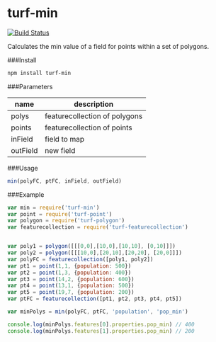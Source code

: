 turf-min
========
[![Build Status](https://travis-ci.org/Turfjs/turf-min.svg?branch=master)](https://travis-ci.org/Turfjs/turf-min)

Calculates the min value of a field for points within a set of polygons.

###Install

```sh
npm install turf-min
```

###Parameters

|name|description|
|---|---|
|polys|featurecollection of polygons|
|points|featurecollection of points|
|inField|field to map|
|outField|new field|

###Usage

```js
min(polyFC, ptFC, inField, outField)
```

###Example

```js
var min = require('turf-min')
var point = require('turf-point')
var polygon = require('turf-polygon')
var featurecollection = require('turf-featurecollection')


var poly1 = polygon([[[0,0],[10,0],[10,10], [0,10]]])
var poly2 = polygon([[[10,0],[20,10],[20,20], [20,0]]])
var polyFC = featurecollection([poly1, poly2])
var pt1 = point(1,1, {population: 500})
var pt2 = point(1,3, {population: 400})
var pt3 = point(14,2, {population: 600})
var pt4 = point(13,1, {population: 500})
var pt5 = point(19,7, {population: 200})
var ptFC = featurecollection([pt1, pt2, pt3, pt4, pt5])

var minPolys = min(polyFC, ptFC, 'population', 'pop_min')

console.log(minPolys.features[0].properties.pop_min) // 400
console.log(minPolys.features[1].properties.pop_min) // 200
```